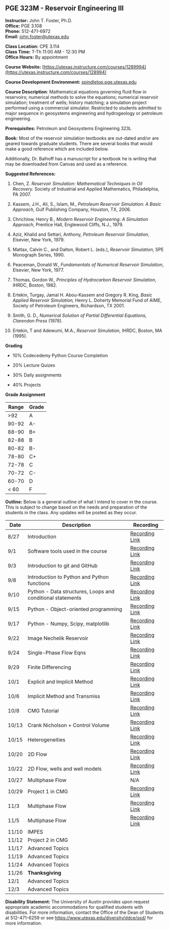 <!--
.. title: Syllabus
.. slug: index
.. date: 2020-08-26 10:00:00 UTC-05:00
.. template: notitle.tmpl
.. description: PGE 323M - Reservoir Engineering III syllabus page
-->

## PGE 323M - Reservoir Engineering III  


**Instructor:** John T. Foster, Ph.D.  
**Office:** PGE 3.108  
**Phone:** 512-471-6972  
**Email:** [john.foster@utexas.edu](mailto:john.foster@.utexas.edu)  

**Class Location:** CPE 3.114  
**Class Time:** T-Th 11:00 AM - 12:30 PM  
**Office Hours:** By appointment


**Course Website:** [https://utexas.instructure.com/courses/1289994](https://utexas.instructure.com/courses/128994) 

**Course Development Environment:** <a href="https://spindletop.pge.utexas.edu" target="_blank">spindletop.pge.utexas.edu</a>

**Course Description**: Mathematical equations governing fluid flow in reservoirs; numerical methods to solve the equations; numerical reservoir simulation; treatment of wells; history matching; a simulation project performed using a commercial simulator. Restricted to students admitted to major sequence in geosystems engineering and hydrogeology or petroleum engineering. 


**Prerequisites:** Petroleum and Geosystems Engineering 323L

**Book:** Most of the reservoir simulation textbooks are out-dated and/or are geared towards graduate students. There are several books that would make a good reference which are included below.  

Additionally, Dr. Balhoff has a manuscript for a textbook he is writing that may be downloaded from Canvas and used as a reference.  

**Suggested References:**

1. Chen, Z. *Reservoir Simulation: Mathematical Techniques in Oil Recovery.* Society of Industrial and Applied Mathematics, Philadelphia, PA 2007.

1. Kassem, J.H., Ali, S., Islam, M., *Petroleum Reservoir Simulation: A Basic Approach*, Gulf Publishing Company, Houston, TX, 2006.

1. Chrichlow, Henry B., *Modern Reservoir Engineering: A Simulation Approach*, Prentice Hall, Englewood Cliffs, N.J., 1979.

1. Aziz, Khalid and Settari, Anthony, *Petroleum Reservoir Simulation*, Elsevier, New York, 1979.

1. Mattax, Calvin C., and Dalton, Robert L. (eds.), *Reservoir Simulation*, SPE Monograph Series, 1990.

1. Peaceman, Donald W., *Fundamentals of Numerical Reservoir Simulation*, Elsevier, New York, 1977.

1. Thomas, Gordon W., *Principles of Hydrocarbon Reservoir Simulation*, IHRDC, Boston, 1982.

1. Ertekin, Turgay, Jamal H. Abou-Kassem and Gregory R. King, *Basic Applied Reservoir Simulation,* Henry L. Doherty Memorial Fund of AIME, Society of Petroleum Engineers, Richardson, TX 2001.

1. Smith, G. D., *Numerical Solution of Partial Differential Equations, Clarendon Press* (1978).

1. Ertekin, T and Adewumi, M.A., *Reservoir Simulation*, IHRDC, Boston, MA (1995).


**Grading**

 * 10% Codecedemy Python Course Completion

 * 20% Lecture Quizes

 * 30% Daily assignments

 * 40% Projects


**Grade Assignment**

|Range|Grade|
|-|-|
|>92| A  |
|90-92| A-  |
|88-90| B+  |
|82-88| B  |
|80-82| B-  |
|78-80| C+  |
|72-78| C  |
|70-72| C-  |
|60-70| D  |
|< 60| F  |  


**Outline:** Below is a general outline of what I intend to cover in the course.  This is subject to change based on the needs and preparation of the students in the class.  Any updates will be posted as they occur.  


| Date | Description | Recording |
|-----------------|---------------------|-----------|
|8/27| Introduction| <a href="https://utexas.zoom.us/rec/share/6ZZnHZX3q2FIUIXsy0H_QIQtEtjuX6a8gyNM-6YJz0pWhSARXvSqGJjs62ddtmf_" target="_blank">Recording Link</a> |
|9/1| Software tools used in the course | <a href="https://utexas.zoom.us/rec/share/wtVtdu2s-jNIWJXI80LFGaw9E9rFeaa8gCUZrPIEzdpCsnpOJi8XFpygCmAR08w" target="_blank">Recording Link</a> |
|9/3| Introduction to git and GitHub |<a href="https://utexas.zoom.us/rec/share/OGS6XthpsTnvKeCkYhctzd8k_v-SS6DysU50JDEX2uDBvFmWTapKtjKh5T9NlJDN.1gnfXgENQdx1A-fC" target="_blank">Recording Link</a>|
|9/8| Introduction to Python and Python functions |<a href="https://utexas.zoom.us/rec/share/d6LchZpjtpzk9ErqwpBiWr6RF7WzsGTkIf4LYzZuRC_j9zzE1xd33IA5EWdaoIHC.U8x8Bqw27NMvqirR" target="_blank">Recording Link</a>|
|9/10| Python - Data structures, Loops and conditional statements |<a href="https://utexas.zoom.us/rec/share/sLDt38jLkURpiajhGLyprPn-lmrZIMDJDXplrMPQMignbsxKYbyoeDCQax9bsLQM.zXKEJM1FKrDkk0dv" target="_blank">Recording Link</a>|
|9/15| Python - Object-oriented programming |<a href="https://utexas.zoom.us/rec/share/rMrWWC-OQsvWvM6-JNXb4UbUFUY1jSl8WdtiRbnWazzxWr1NNBT0yCksu0B-j9wt.dkZ7e-xC1HJqnx7S" target="_blank">Recording Link</a>|
|9/17| Python - Numpy, Scipy, matplotlib |<a href="https://utexas.zoom.us/rec/share/gFs_mJFiIvGqTKXqptqk-V8mHHueeczitE8q4Fv7U3kt3Dh60uCL5q7l3rA4aw29.vdHL9HL7AbsKrk_Q" target="_blank">Recording Link</a>|
|9/22| Image Nechelik Reservoir |<a href="https://utexas.zoom.us/rec/share/JWtS86AibenehSBwixTY-7n56XG4wB5ixh8hrXYEc-FaIAYEbX55XFGlJI8u7B6U.Cr7Et0Uww7uWdXTr" target="_blank">Recording Link</a>|
|9/24| Single-Phase Flow Eqns |<a href="https://utexas.zoom.us/rec/share/teN-ABowM111SSCmwUDA52lGAXoJHHtTLlGY5NljRTIRFPfIubrkE3ZnJB6MV1AC.H1YtazdUe2mPNEiN" target="_blank">Recording Link</a>|
|9/29| Finite Differencing |<a href="https://utexas.zoom.us/rec/share/-4g2GZDE-p51eDVopnjt_mGAmbQ-mcr0hVDdxbW4o9HvAGutJy3wjUbPdIGDDSGD.VlcG0m_RbjdaZlqn" target="_blank">Recording Link</a>|
|10/1| Explicit and Implicit Method |<a href="https://utexas.zoom.us/rec/share/-dWMWLw1B8OTQkE1D0t9uq3rLpc4IUmPq8ykZ8OV2qI--VFBuRGDPyNN70fmI6gM.szl2G0Fc7ImjzOIY" target="_blank">Recording Link</a>|
|10/6| Implicit Method and Transmiss |<a href="https://utexas.zoom.us/rec/share/DPSvo9_58OlwHSNW07zomlFHnEK_k4JkIfX6_WZSUJ7q4O6KwDmwGxolNvJNbgZ-.BIYRsJXBn1xmq_Ln" target="_blank">Recording Link</a> |
|10/8| CMG Tutorial |<a href="https://utexas.zoom.us/rec/share/KiI8p6hMAFZGwxBkXXTD3Z7jIoBRLLivUdqpKVobMmVGjqGgvIxCiiQHzepjT8P8.ng3vEd_B6KwVk3B-" target="_blank">Recording Link</a> |
|10/13| Crank Nicholson + Control Volume |<a href="https://utexas.zoom.us/rec/share/v0E7kpomot5_TwTs-BeodMylVFzoaQForijHRiquF77k4N1h4EjvbESXQsUUKQGi.mzGsewXx67OI9-rl" target="_blank">Recording Link</a> |
|10/15| Heterogeneities | <a href="https://utexas.zoom.us/rec/share/eeaZBWJ82efcyIwFNOiwIBfHfrHuFE0NZGXZoEA779FhoUjPZqbFHybb8RAU6SXM.6hp8OwQEPIxoX0cP" target="_blank">Recording Link</a> |
|10/20| 2D Flow | <a href="https://utexas.zoom.us/rec/share/iFWCmXutBCw0jbJLofqH5x3LkBO2d7IIyJsWnUmQjASd353exdpBxwF_jTJ_tzvN.6ruBYphqtJlOBTi2" target="_blank">Recording Link</a> |
|10/22| 2D Flow, wells and well models | <a href="https://utexas.zoom.us/rec/share/Uk6AdVdKIP7Adt_pRJ_1d6sV0gSujoVuXectsLTPBuVQxgMY5SxlrsFZAflziMxN.F_7SC7cksgV-O0r5" target="_blank">Recording Link</a> |
|10/27| Multiphase Flow |  N/A |
|10/29| Project 1 in CMG | <a href="https://utexas.zoom.us/rec/share/cHg8tcLOGoJUsHKvesQSGStIVcyio87afUEhCiMmDqpBzeNas6tqSBdioQ8d7OrV.iZkuX0BE8zSLM_p6" target="_blank">Recording Link</a> |
|11/3| Multiphase Flow | <a href="https://utexas.zoom.us/rec/share/xbjDBWCBPWAw2Uh9_U6I-ZF1YcNdNaRtRpp4uEAhcKNeEr0pRVgp-Pp1WIj9YSWr.vEvgiXUY6zxCZ2_i" target="_blank">Recording Link</a> |
|11/5| Multiphase Flow | <a href="https://utexas.zoom.us/rec/share/h_8cgPLWhjbc8fJqgQghzYYT0RUHUuEJ6evGLRTbQ2wGhMdE7_K7WWy5N37xcFc.gqg_aZiEjvxZ_9F0" target="_blank">Recording Link</a> |
|11/10| IMPES |  |
|11/12| Project 2 in CMG |  |
|11/17| Advanced Topics | |
|11/19|  Advanced Topics | |
|11/24|  Advanced Topics | |
|11/26| **Thanksgiving** | |
|12/1| Advanced Topics | |
|12/3|  Advanced Topics | |


**Disability Statement:** The University of Austin provides upon request appropriate academic accommodations for qualified students with disabilities. For more information, contact the Office of the Dean of Students at 512-471-6259 or see <a href="https://www.utexas.edu/diversity/ddce/ssd/" target="_blank">https://www.utexas.edu/diversity/ddce/ssd/</a> for more information.

